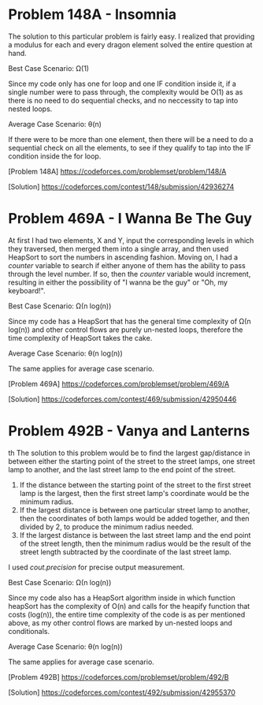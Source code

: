 Problem 148A - Insomnia
=======================

The solution to this particular problem is fairly easy. I realized that providing a modulus for each and every dragon element solved the entire question at hand.

Best Case Scenario:
Ω(1)

Since my code only has one for loop and one IF condition inside it, if a single number were to pass through, the complexity would be O(1) as as there is no need to do sequential checks, and no neccessity to tap into nested loops.

Average Case Scenario:
θ(n)

If there were to be more than one element, then there will be a need to do a sequential check on all the elements, to see if they qualify to tap into the IF condition inside the for loop.

[Problem 148A] https://codeforces.com/problemset/problem/148/A

[Solution] https://codeforces.com/contest/148/submission/42936274


Problem 469A - I Wanna Be The Guy
=================================

At first I had two elements, X and Y, input the corresponding levels in which they traversed, then merged them into a single array, and then used HeapSort to sort the numbers in ascending fashion. Moving on, I had a *counter* variable to search if either anyone of them has the ability to pass through the level number. If so, then the *counter* variable would increment, resulting in either the possibility of "I wanna be the guy" or "Oh, my keyboard!".

Best Case Scenario:
Ω(n log(n))

Since my code has a HeapSort that has the general time complexity of Ω(n log(n)) and other control flows are purely un-nested loops, therefore the time complexity of HeapSort takes the cake.

Average Case Scenario:
θ(n log(n))

The same applies for average case scenario.

[Problem 469A] https://codeforces.com/problemset/problem/469/A

[Solution] https://codeforces.com/contest/469/submission/42950446


Problem 492B - Vanya and Lanterns
=================================
th
The solution to this problem would be to find the largest gap/distance in between either the starting point of the street to the street lamps, one street lamp to another, and the last street lamp to the end point of the street.

1. If the distance between the starting point of the street to the first street lamp is the largest, then the first street lamp's coordinate would be the minimum radius.
2. If the largest distance is between one particular street lamp to another, then the coordinates of both lamps would be added together, and then divided by 2, to produce the minimum radius needed.
3. If the largest distance is between the last street lamp and the end point of the street length, then the minimum radius would be the result of the street length subtracted by the coordinate of the last street lamp.

I used *cout.precision* for precise output measurement.

Best Case Scenario:
Ω(n log(n))

Since my code also has a HeapSort algorithm inside in which function heapSort has the complexity of O(n) and calls for the heapify function that costs (log(n)), the entire time complexity of the code is as per mentioned above, as my other control flows are marked by un-nested loops and conditionals.

Average Case Scenario:
θ(n log(n))

The same applies for average case scenario.

[Problem 492B] https://codeforces.com/problemset/problem/492/B

[Solution] https://codeforces.com/contest/492/submission/42955370

